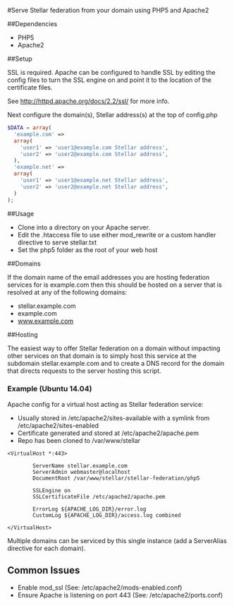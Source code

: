 #Serve Stellar federation from your domain using PHP5 and Apache2

##Dependencies

- PHP5
- Apache2

##Setup

SSL is required.
Apache can be configured to handle SSL by editing the config files to turn the SSL engine on and point it to the location of the certificate files.

See http://httpd.apache.org/docs/2.2/ssl/ for more info.

Next configure the domain(s), Stellar address(s) at the top of config.php

```php
$DATA = array(
  'example.com' =>
  array(  
    'user1' => 'user1@example.com Stellar address',
    'user2' => 'user2@example.com Stellar address',
  ),
  'example.net' =>
  array(  
    'user1' => 'user1@example.net Stellar address',
    'user2' => 'user2@example.net Stellar address',
  )
);
```

##Usage

- Clone into a directory on your Apache server.
- Edit the .htaccess file to use either mod_rewrite or a custom handler directive to serve stellar.txt
- Set the php5 folder as the root of your web host

##Domains

If the domain name of the email addresses you are hosting federation services for is example.com then this should be hosted on a server that is resolved at any of the following domains:

- stellar.example.com
- example.com
- www.example.com

##Hosting

The easiest way to offer Stellar federation on a domain without impacting other
services on that domain is to simply host this service at the subdomain stellar.example.com and to create a DNS record for the domain that directs requests to the server hosting this script.

### Example (Ubuntu 14.04)

Apache config for a virtual host acting as Stellar federation service:
- Usually stored in /etc/apache2/sites-available with a symlink from /etc/apache2/sites-enabled
- Certificate generated and stored at /etc/apache2/apache.pem
- Repo has been cloned to /var/www/stellar

```
<VirtualHost *:443>

        ServerName stellar.example.com
        ServerAdmin webmaster@localhost
        DocumentRoot /var/www/stellar/stellar-federation/php5

		SSLEngine on
		SSLCertificateFile /etc/apache2/apache.pem

        ErrorLog ${APACHE_LOG_DIR}/error.log
        CustomLog ${APACHE_LOG_DIR}/access.log combined

</VirtualHost>

```
Multiple domains can be serviced by this single instance (add a ServerAlias directive for each domain).

## Common Issues

- Enable mod_ssl (See: /etc/apache2/mods-enabled.conf)
- Ensure Apache is listening on port 443 (See: /etc/apache2/ports.conf)